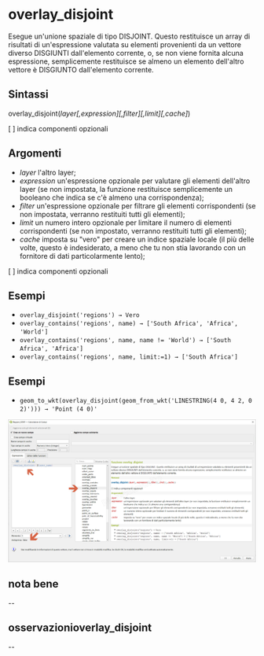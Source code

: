 # overlay_disjoint

Esegue un'unione spaziale di tipo DISJOINT. Questo restituisce un array di risultati di un'espressione valutata su elementi provenienti da un vettore diverso DISGIUNTI dall'elemento corrente, o, se non viene fornita alcuna espressione, semplicemente restituisce se almeno un elemento dell'altro vettore è DISGIUNTO dall'elemento corrente.

## Sintassi

overlay_disjoint(_layer[,expression][,filter][,limit][,cache]_)

[ ] indica componenti opzionali

## Argomenti

* _layer_ l'altro layer;
* _expression_ un'espressione opzionale per valutare gli elementi dell'altro layer (se non impostata, la funzione restituisce semplicemente un booleano che indica se c'è almeno una corrispondenza);
* _filter_ un'espressione opzionale per filtrare gli elementi corrispondenti (se non impostata, verranno restituiti tutti gli elementi);
* _limit_ un numero intero opzionale per limitare il numero di elementi corrispondenti (se non impostato, verranno restituiti tutti gli elementi);
* _cache_ imposta su "vero" per creare un indice spaziale locale (il più delle volte, questo è indesiderato, a meno che tu non stia lavorando con un fornitore di dati particolarmente lento);

[ ] indica componenti opzionali

## Esempi

* `overlay_disjoint('regions') → Vero`
* `overlay_contains('regions', name) → ['South Africa', 'Africa', 'World']`
* `overlay_contains('regions', name, name != 'World') → ['South Africa', 'Africa']`
* `overlay_contains('regions', name, limit:=1) → ['South Africa']`

## Esempi

* `geom_to_wkt(overlay_disjoint(geom_from_wkt('LINESTRING(4 0, 4 2, 0 2)'))) → 'Point (4 0)'`

![](/img/geometria/refFunction/overlay_disjoint.png)

## nota bene

--

## osservazionioverlay_disjoint

--
